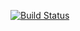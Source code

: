 [![Build Status](http://happymontalcini.ibmlatin.skytapdns.com:8080/buildStatus/icon?job=skytap-project)](http://184.170.232.110:8080/job/skytap-project/)

